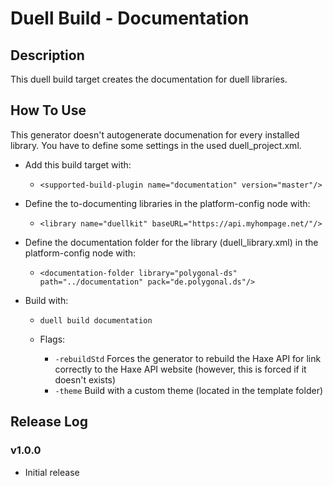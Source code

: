 # Duell Build - Documentation

## Description

This duell build target creates the documentation for duell libraries.

## How To Use

This generator doesn't autogenerate documenation for every installed library. You have to define some
settings in the used duell_project.xml.

* Add this build target with:

    * `<supported-build-plugin name="documentation" version="master"/>`
    
* Define the to-documenting libraries in the platform-config node with:
    
    * `<library name="duellkit" baseURL="https://api.myhompage.net/"/>`
    
* Define the documentation folder for the library (duell_library.xml) in the platform-config node with:

    * `<documentation-folder library="polygonal-ds" path="../documentation" pack="de.polygonal.ds"/>`
    
* Build with:
    
    * `duell build documentation`
    * Flags:
       
        * `-rebuildStd` Forces the generator to rebuild the Haxe API for link correctly to the Haxe API website (however, this is forced if it doesn't exists)
        * `-theme` Build with a custom theme (located in the template folder)

## Release Log

### v1.0.0

* Initial release